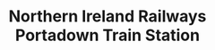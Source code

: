 ---
title: "Northern Ireland Railways Portadown Train Station"
address: "Northern Ireland Railways Portadown Train Station, Portadown, Armagh"
tel: "+44 28 381 4220"
county: "Armagh"
category: "Rail Services"
type: "Content"
lat: "54.45169448852539"
lng: "-6.397026062011719"
---